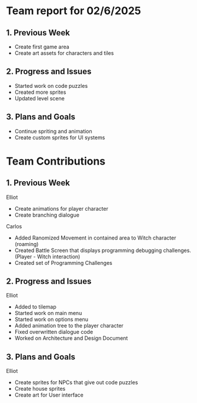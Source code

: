
# Team report for 02/6/2025

## 1. Previous Week
* Create first game area
* Create art assets for characters and tiles

## 2. Progress and Issues
* Started work on code puzzles
* Created more sprites
* Updated level scene
  
## 3. Plans and Goals
* Continue spriting and animation
* Create custom sprites for UI systems

# Team Contributions

## 1. Previous Week
Elliot
* Create animations for player character
* Create branching dialogue

Carlos 
* Added Ranomized Movement in contained area to Witch character (roaming)
* Created Battle Screen that displays programming debugging challenges. (Player - Witch interaction)
* Created set of Programming Challenges

## 2. Progress and Issues
Elliot
* Added to tilemap
* Started work on main menu
* Started work on options menu
* Added animation tree to the player character
* Fixed overwritten dialogue code
* Worked on Architecture and Design Document
## 3. Plans and Goals
Elliot
* Create sprites for NPCs that give out code puzzles
* Create house sprites
* Create art for User interface
